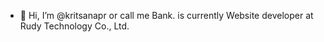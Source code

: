 - 👋 Hi, I’m @kritsanapr or call me Bank. is currently Website developer at Rudy Technology Co., Ltd.
<!---
kritsanapr/kritsanapr is a ✨ special ✨ repository because its `README.md` (this file) appears on your GitHub profile.
You can click the Preview link to take a look at your changes.
--->
